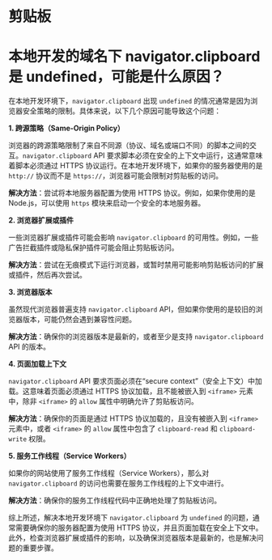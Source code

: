# 剪贴板

# 本地开发的域名下 navigator.clipboard 是 undefined，可能是什么原因？

在本地开发环境下，`navigator.clipboard` 出现 `undefined` 的情况通常是因为浏览器安全策略的限制。具体来说，以下几个原因可能导致这个问题：

**1. 跨源策略（Same-Origin Policy）**

浏览器的跨源策略限制了来自不同源（协议、域名或端口不同）的脚本之间的交互。`navigator.clipboard` API 要求脚本必须在安全的上下文中运行，这通常意味着脚本必须通过 HTTPS 协议运行。在本地开发环境下，如果你的服务器使用的是 `http://` 协议而不是 `https://`，浏览器可能会限制对剪贴板的访问。

**解决方法**：尝试将本地服务器配置为使用 HTTPS 协议。例如，如果你使用的是 Node.js，可以使用 `https` 模块来启动一个安全的本地服务器。

**2. 浏览器扩展或插件**

一些浏览器扩展或插件可能会影响 `navigator.clipboard` 的可用性。例如，一些广告拦截插件或隐私保护插件可能会阻止剪贴板访问。

**解决方法**：尝试在无痕模式下运行浏览器，或暂时禁用可能影响剪贴板访问的扩展或插件，然后再次尝试。

**3. 浏览器版本**

虽然现代浏览器普遍支持 `navigator.clipboard` API，但如果你使用的是较旧的浏览器版本，可能仍然会遇到兼容性问题。

**解决方法**：确保你的浏览器版本是最新的，或者至少是支持 `navigator.clipboard` API 的版本。

**4. 页面加载上下文**

`navigator.clipboard` API 要求页面必须在“secure context”（安全上下文）中加载。这意味着页面必须通过 HTTPS 协议加载，且不能被嵌入到 `<iframe>` 元素中，除非 `<iframe>` 的 `allow` 属性中明确允许了剪贴板访问。

**解决方法**：确保你的页面是通过 HTTPS 协议加载的，且没有被嵌入到 `<iframe>` 元素中，或者 `<iframe>` 的 `allow` 属性中包含了 `clipboard-read` 和 `clipboard-write` 权限。

**5. 服务工作线程（Service Workers）**

如果你的网站使用了服务工作线程（Service Workers），那么对 `navigator.clipboard` 的访问也需要在服务工作线程的上下文中进行。

**解决方法**：确保你的服务工作线程代码中正确地处理了剪贴板访问。

综上所述，解决本地开发环境下 `navigator.clipboard` 为 `undefined` 的问题，通常需要确保你的服务器配置为使用 HTTPS 协议，并且页面加载在安全上下文中。此外，检查浏览器扩展或插件的影响，以及确保浏览器版本是最新的，也是解决问题的重要步骤。
